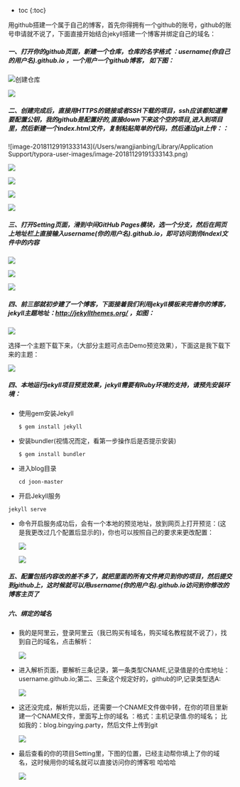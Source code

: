 * toc
{:toc}

用github搭建一个属于自己的博客，首先你得拥有一个github的账号，github的账号申请就不说了，下面直接开始结合jekyll搭建一个博客并绑定自己的域名：

##### 一、打开你的github页面，新建一个仓库，仓库的名字格式 ：username(你自己的用户名).github.io ，一个用户一个github博客，   如下图：

![创建仓库](http://qn.bingying.online/18-11-29/81107615.jpg)

![](http://qn.bingying.online/18-11-29/54597760.jpg)

##### 二、创建完成后，直接用HTTPS的链接或者SSH下载的项目，ssh应该都知道需要配置公钥，我的github是配置好的,直接down下来这个空的项目,进入到项目里，然后新建一个index.html文件，复制粘贴简单的代码，然后通过git上传：：

![image-20181129191333143](/Users/wangjianbing/Library/Application Support/typora-user-images/image-20181129191333143.png)

![](http://qn.bingying.online/18-11-29/29705756.jpg)

![](http://qn.bingying.online/18-11-29/220354.jpg)

![](http://qn.bingying.online/18-11-29/48512237.jpg)

![](http://qn.bingying.online/18-11-29/92481873.jpg)

##### 三、打开Setting页面，滑到中间GitHub Pages模块，选一个分支，然后在网页上地址栏上直接输入username(你的用户名).github.io，即可访问到你indexl文件中的内容

![](http://qn.bingying.online/18-11-29/68686837.jpg)

![](http://qn.bingying.online/18-11-29/78379882.jpg)

![](http://qn.bingying.online/18-11-29/35104753.jpg)

##### 四、前三部就初步建了一个博客，下面接着我们利用jekyll模板来完善你的博客，jekyll主题地址：http://jekyllthemes.org/ ，如图：

![](http://qn.bingying.online/18-11-29/3077749.jpg)

选择一个主题下载下来，（大部分主题可点击Demo预览效果），下面这是我下载下来的主题：

![](http://qn.bingying.online/18-11-29/49387835.jpg)

##### 四、本地运行jekyll项目预览效果，jekyll需要有Ruby环境的支持，请预先安装环境：

* 使用gem安装Jekyll

  ```
  $ gem install jekyll
  ```

* 安装bundler(视情况而定，看第一步操作后是否提示安装)

  ```
  $ gem install bundler
  ```

* 进入blog目录

  ```
  cd joon-master
  ```

*  开启Jekyll服务

  ```
  jekyll serve
  ```

* 命令开启服务成功后，会有一个本地的预览地址，放到网页上打开预览：(这是我更改过几个配置后显示的)，你也可以按照自己的要求来更改配置：

  ![](http://qn.bingying.online/18-11-29/7971603.jpg)

  ![](http://qn.bingying.online/18-11-29/12325716.jpg)

##### 五、配置包括内容改的差不多了，就把里面的所有文件拷贝到你的项目，然后提交到github上，这时候就可以用username(你的用户名).github.io访问到你修改的博客主页了

##### 六、绑定的域名 

* 我的是阿里云，登录阿里云（我已购买有域名，购买域名教程就不说了），找到自己的域名，点击解析：

  ![](http://qn.bingying.online/18-11-29/68042685.jpg)

* 进入解析页面，要解析三条记录，第一条类型CNAME,记录值是的仓库地址：username.github.io;第二、三条这个规定好的，github的IP,记录类型选A:

  ![](http://qn.bingying.online/18-11-29/15583220.jpg)

* 这还没完成，解析完以后，还需要一个CNAME文件做中转，在你的项目里新建一个CNAME文件，里面写上你的域名 ：格式：主机记录值.你的域名；   比如我的：blog.bingying.party，然后文件上传到git

  ![](http://qn.bingying.online/18-11-29/59367491.jpg)

* 最后查看的你的项目Setting里，下图的位置，已经主动帮你填上了你的域名，这时候用你的域名就可以直接访问你的博客啦  哈哈哈

  ![](http://qn.bingying.online/18-11-29/78843690.jpg)
